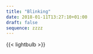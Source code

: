 ```yaml
---
title: "Blinking"
date: 2018-01-11T13:27:10+01:00
draft: false
sequence: zzzz
---
```



{{< lightbulb >}}
